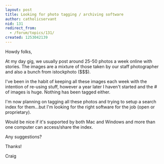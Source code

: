 ```yaml
---
layout: post
title: Looking for photo tagging / archiving software
author: catholicservant
nid: 131
redirect_from:
  - /forum/topics/131/
created: 1253042139
---
```

<p>Howdy folks,</p>
<p>At my day gig, we usually post around 25-50 photos a week online with stories. The images are a mixture of those taken by our staff photographer and also a bunch from istockphoto ($$$).</p>
<p>I've been in the habit of keeping all these images each week with the intention of re-using stuff, however a year later I&nbsp;haven't started and the # of images is huge. Nothing has been tagged either.</p>
<p>I'm now planning on tagging all these photos and trying to setup a search index for them...but I'm looking for the right software for the job (open or proprietary).</p>
<p>Would be nice if it's supported by both Mac and Windows and more than one computer can access/share the index.</p>
<p>Any suggestions?</p>
<p>Thanks!</p>
<p>Craig</p>
